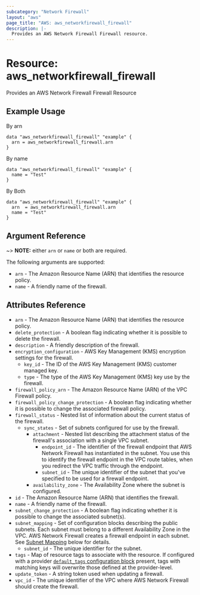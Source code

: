 ```yaml
---
subcategory: "Network Firewall"
layout: "aws"
page_title: "AWS: aws_networkfirewall_firewall"
description: |-
  Provides an AWS Network Firewall Firewall resource.
---
```


# Resource: aws_networkfirewall_firewall

Provides an AWS Network Firewall Firewall Resource

## Example Usage

By arn

```hcl
data "aws_networkfirewall_firewall" "example" {
  arn = aws_networkfirewall_firewall.arn
}
```

By name

```hcl
data "aws_networkfirewall_firewall" "example" {
  name = "Test"
}
```

By Both

```hcl
data "aws_networkfirewall_firewall" "example" {
  arn  = aws_networkfirewall_firewall.arn
  name = "Test"
}
```

## Argument Reference

~> **NOTE:** either `arn` or `name` or both are required.

The following arguments are supported:

* `arn` - The Amazon Resource Name (ARN) that identifies the resource policy.
* `name` - A friendly name of the firewall.

## Attributes Reference

* `arn` - The Amazon Resource Name (ARN) that identifies the resource policy.
* `delete_protection` - A boolean flag indicating whether it is possible to delete the firewall. 
* `description` - A friendly description of the firewall.
* `encryption_configuration` - AWS Key Management (KMS) encryption settings for the firewall.
    * `key_id` - The ID of the AWS Key Management (KMS) customer managed key.
    * `type` - The type of the AWS Key Management (KMS) key use by the firewall.
* `firewall_policy_arn` - The Amazon Resource Name (ARN) of the VPC Firewall policy.
* `firewall_policy_change_protection` - A boolean flag indicating whether it is possible to change the associated firewall policy. 
* `firewall_status` - Nested list of information about the current status of the firewall.
    * `sync_states` - Set of subnets configured for use by the firewall.
        * `attachment` - Nested list describing the attachment status of the firewall's association with a single VPC subnet.
            * `endpoint_id` - The identifier of the firewall endpoint that AWS Network Firewall has instantiated in the subnet. You use this to identify the firewall endpoint in the VPC route tables, when you redirect the VPC traffic through the endpoint.
            * `subnet_id` - The unique identifier of the subnet that you've specified to be used for a firewall endpoint.
        * `availability_zone` - The Availability Zone where the subnet is configured.
* `id` - The Amazon Resource Name (ARN) that identifies the firewall.
* `name` - A friendly name of the firewall.
* `subnet_change_protection` - A boolean flag indicating whether it is possible to change the associated subnet(s). 
* `subnet_mapping` - Set of configuration blocks describing the public subnets. Each subnet must belong to a different Availability Zone in the VPC. AWS Network Firewall creates a firewall endpoint in each subnet. See [Subnet Mapping](#subnet-mapping) below for details.
    * `subnet_id` - The unique identifier for the subnet.
* `tags` - Map of resource tags to associate with the resource. If configured with a provider [`default_tags` configuration block](/docs/providers/aws/index.html#default_tags-configuration-block) present, tags with matching keys will overwrite those defined at the provider-level.
* `update_token` - A string token used when updating a firewall.
* `vpc_id` - The unique identifier of the VPC where AWS Network Firewall should create the firewall.
